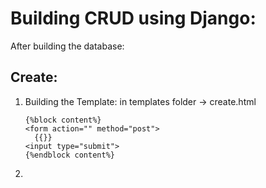 # Building CRUD using Django:

After building the database:

## Create:
1. Building the Template:
   in templates folder -> create.html
   ```
   {%block content%}
   <form action="" method="post">
     {{}}
   <input type="submit">
   {%endblock content%}
   ```
2. 